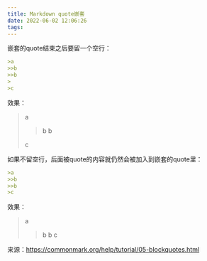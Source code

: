 ```yaml
---
title: Markdown quote嵌套
date: 2022-06-02 12:06:26
tags:
---
```


嵌套的quote结束之后要留一个空行：

```md
>a
>>b
>>b
>
>c
```

效果：

>a
>>b
>>b
>
>c

如果不留空行，后面被quote的内容就仍然会被加入到嵌套的quote里：

```md
>a
>>b
>>b
>c
```

效果：

>a
>>b
>>b
>c

来源：<https://commonmark.org/help/tutorial/05-blockquotes.html>
